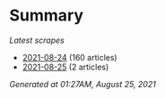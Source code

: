 # Summary
*Latest scrapes*
* [2021-08-24](https://github.com/nuuuwan/news_lk/blob/data/news_lk.2021-08-24.json) (160 articles)
* [2021-08-25](https://github.com/nuuuwan/news_lk/blob/data/news_lk.2021-08-25.json) (2 articles)

*Generated at 01:27AM, August 25, 2021*